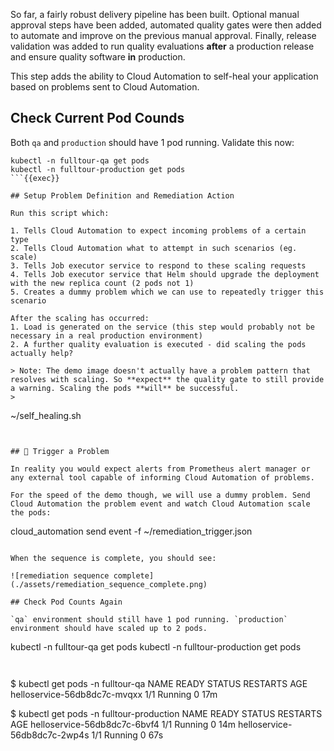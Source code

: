 So far, a fairly robust delivery pipeline has been built. Optional manual approval steps have been added, automated quality gates were then added to automate and improve on the previous manual approval.
Finally, release validation was added to run quality evaluations **after** a production release and ensure quality software **in** production.

This step adds the ability to Cloud Automation to self-heal your application based on problems sent to Cloud Automation.

## Check Current Pod Counds

Both `qa` and `production` should have 1 pod running. Validate this now:

```
kubectl -n fulltour-qa get pods
kubectl -n fulltour-production get pods
```{{exec}}

## Setup Problem Definition and Remediation Action

Run this script which:

1. Tells Cloud Automation to expect incoming problems of a certain type
2. Tells Cloud Automation what to attempt in such scenarios (eg. scale)
3. Tells Job executor service to respond to these scaling requests
4. Tells Job executor service that Helm should upgrade the deployment with the new replica count (2 pods not 1)
5. Creates a dummy problem which we can use to repeatedly trigger this scenario

After the scaling has occurred:
1. Load is generated on the service (this step would probably not be necessary in a real production environment)
2. A further quality evaluation is executed - did scaling the pods actually help?

> Note: The demo image doesn't actually have a problem pattern that resolves with scaling. So **expect** the quality gate to still provide a warning. Scaling the pods **will** be successful.
> 
```
~/self_healing.sh
```{{exec}}


## 🚩 Trigger a Problem

In reality you would expect alerts from Prometheus alert manager or any external tool capable of informing Cloud Automation of problems.

For the speed of the demo though, we will use a dummy problem. Send Cloud Automation the problem event and watch Cloud Automation scale the pods:

```
cloud_automation send event -f ~/remediation_trigger.json
```{{exec}}

When the sequence is complete, you should see:

![remediation sequence complete](./assets/remediation_sequence_complete.png)
  
## Check Pod Counts Again

`qa` environment should still have 1 pod running. `production` environment should have scaled up to 2 pods.

```
kubectl -n fulltour-qa get pods
kubectl -n fulltour-production get pods
```{{exec}}
  
```
$ kubectl get pods -n fulltour-qa
NAME                           READY   STATUS    RESTARTS   AGE
helloservice-56db8dc7c-mvqxx   1/1     Running   0          17m

$ kubectl get pods -n fulltour-production
NAME                           READY   STATUS    RESTARTS   AGE
helloservice-56db8dc7c-6bvf4   1/1     Running   0          14m
helloservice-56db8dc7c-2wp4s   1/1     Running   0          67s
```
